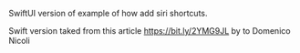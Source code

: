 SwiftUI version of example of how add siri shortcuts. 

Swift version taked from this article
https://bit.ly/2YMG9JL by to Domenico Nicoli



